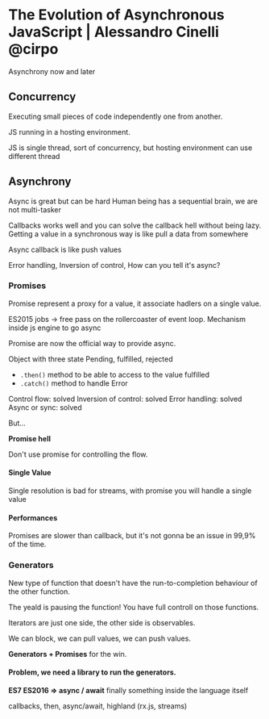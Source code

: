 # The Evolution of Asynchronous JavaScript | Alessandro Cinelli @cirpo

Asynchrony now and later


## Concurrency
Executing small pieces of code independently one from another.

JS running in a hosting environment.

JS is single thread, sort of concurrency, but hosting environment can use different thread

## Asynchrony

Async is great but can be hard
Human being has a sequential brain, we are not multi-tasker

Callbacks works well and you can solve the callback hell without being lazy.
Getting a value in a synchronous way is like pull a data from somewhere

Async callback is like push values

Error handling, Inversion of control, How can you tell it's async?

### Promises
Promise represent a proxy for a value, it associate hadlers on a single value.

ES2015 jobs -> free pass on the rollercoaster of event loop.
Mechanism inside js engine to go async

Promise are now the official way to provide async.

Object with three state Pending, fulfilled, rejected
- `.then()` method to be able to access to the value fulfilled
- `.catch()` method to handle Error

Control flow: solved
Inversion of control: solved
Error handling: solved
Async or sync: solved

But...

**Promise hell**

Don't use promise for controlling the flow.
#### Single Value
Single resolution is bad for streams, with promise you will handle a single value

#### Performances
Promises are slower than callback, but it's not gonna be an issue in 99,9% of the time.

### Generators
New type of function that doesn't have the run-to-completion behaviour of the other function.

The yeald is pausing the function! You have full controll on those functions.

Iterators are just one side, the other side is observables.

We can block, we can pull values, we can push values.

**Generators + Promises** for the win.

#### Problem, we need a library to run the generators.
**ES7 ES2016 => async / await** finally something inside the language itself

callbacks, then, async/await, highland (rx.js, streams)
